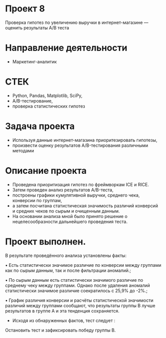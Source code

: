 # Проект 8
Проверка гипотез по увеличению выручки в интернет-магазине —
оценить результаты A/B теста
# Направление деятельности
* Маркетинг-аналитик
# СТЕК
* Python, Pandas, Matplotlib, SciPy,
* A/B-тестирование,
* проверка статистических гипотез
# Задача проекта
* Используя данные интернет-магазина приоритезировать гипотезы, 
* произвести оценку результатов A/B-тестирования различными методами
# Описание проекта
* Проведена приоритизация гипотез по фреймворкам ICE и RICE. 
* Затем проведен анализ результатов A/B-теста, 
* построены графики кумулятивной выручки, среднего чека, конверсии по группам,
* а затем посчитана статистическая значимость различий конверсий и средних чеков по сырым и очищенным данным. 
* На основании анализа мной было принято решение о нецелесообразности дальнейшего проведения теста.

# Проект выполнен. 

В результате проведённого анализа установлены факты:

• Есть статистически значимое различие по конверсии между группами как по сырым данным, так и после фильтрации аномалий.;

• По сырым данным есть статистически значимого различие по среднему чеку между группами. Однако после удаления аномалий статистически значимое различие соекратилось с 25,9% до -2%.;

• График различия конверсии и расчёты статистической значимости различий между группами сообщают, что результаты группы B лучше результатов в группе A и эта тенденция сохраняется.

* Исходя из обнаруженных фактов, тест следует :

Остановить тест и зафиксировать победу группы В.
